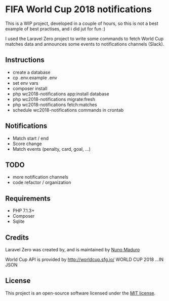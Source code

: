 # FIFA World Cup 2018 notifications
This is a WIP project, developed in a couple of hours, so this is not a best example of best practises, and i did jut for fun :)


I used the Laravel Zero project to write some commands to fetch World Cup matches data and announces some events to notifications channels (Slack).


## Instructions
- create a database
- cp .env.example .env
- set env vars
- composer install
- php wc2018-notifications app:install database
- php wc2018-notifications migrate:fresh
- php wc2018-notifications fetch:matches
- schedule wc2018-notifications commands in crontab

## Notifications 

- Match start / end
- Score change
- Match events (penalty, card, goal, ...)

## TODO

- more notification channels
- code refactor / organization

## Requirements

- PHP 7.1.3+
- Composer
- Sqlite

## Credits
Laravel Zero was created by, and is maintained by [Nuno Maduro](https://github.com/nunomaduro)

World Cup API is provided by http://worldcup.sfg.io/ WORLD CUP 2018 ...IN JSON


## License

This project is an open-source software licensed under the [MIT license](https://github.com/laravel-zero/laravel-zero/blob/stable/LICENSE.md).
